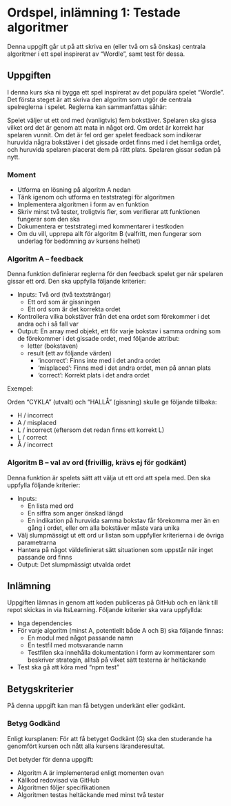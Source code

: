# Ordspel, inlämning 1: Testade algoritmer
Denna uppgift går ut på att skriva en (eller två om så önskas) centrala algoritmer i ett spel inspirerat av “Wordle”, samt test för dessa.

## Uppgiften
I denna kurs ska ni bygga ett spel inspirerat av det populära spelet “Wordle”. Det första steget är att skriva den algoritm som utgör de centrala spelreglerna i spelet. Reglerna kan sammanfattas såhär:

Spelet väljer ut ett ord med (vanligtvis) fem bokstäver. Spelaren ska gissa vilket ord det är genom att mata in något ord. Om ordet är korrekt har spelaren vunnit. Om det är fel ord ger spelet feedback som indikerar huruvida några bokstäver i det gissade ordet finns med i det hemliga ordet, och huruvida spelaren placerat dem på rätt plats. Spelaren gissar sedan på nytt.
### Moment
* Utforma en lösning på algoritm A nedan
* Tänk igenom och utforma en teststrategi för algoritmen
* Implementera algoritmen i form av en funktion
* Skriv minst två tester, troligtvis fler, som verifierar att funktionen fungerar som den ska
* Dokumentera er teststrategi med kommentarer i testkoden
* Om du vill, upprepa allt för algoritm B (valfritt, men fungerar som underlag för bedömning av kursens helhet)
### Algoritm A – feedback
Denna funktion definierar reglerna för den feedback spelet ger när spelaren gissar ett ord. Den ska uppfylla följande kriterier:

* Inputs: Två ord (två textsträngar)
  * Ett ord som är gissningen
  * Ett ord som är det korrekta ordet
* Kontrollera vilka bokstäver från det ena ordet som förekommer i det andra och i så fall var
* Output: En array med objekt, ett för varje bokstav i samma ordning som de förekommer i det gissade ordet, med följande attribut:
  * letter (bokstaven)
  * result (ett av följande värden)
    * ‘incorrect’: Finns inte med i det andra ordet
    * ‘misplaced’: Finns med i det andra ordet, men på annan plats
    * ‘correct’: Korrekt plats i det andra ordet 

Exempel:

Orden “CYKLA” (utvalt) och “HALLÅ” (gissning) skulle ge följande tillbaka:

* H / incorrect
* A / misplaced
* L / incorrect (eftersom det redan finns ett korrekt L)
* L / correct
* Å / incorrect
### Algoritm B – val av ord (frivillig, krävs ej för godkänt)
Denna funktion är spelets sätt att välja ut ett ord att spela med. Den ska uppfylla följande kriterier:

* Inputs:
  * En lista med ord
  * En siffra som anger önskad längd
  * En indikation på huruvida samma bokstav får förekomma mer än en gång i ordet, eller om alla bokstäver måste vara unika
* Välj slumpmässigt ut ett ord ur listan som uppfyller kriterierna i de övriga parametrarna
* Hantera på något väldefinierat sätt situationen som uppstår när inget passande ord finns
* Output: Det slumpmässigt utvalda ordet
## Inlämning
Uppgiften lämnas in genom att koden publiceras på GitHub och en länk till repot skickas in via ItsLearning. Följande kriterier ska vara uppfyllda:

* Inga dependencies
* För varje algoritm (minst A, potentiellt både A och B) ska följande finnas:
  * En modul med något passande namn
  * En testfil med motsvarande namn
  * Testfilen ska innehålla dokumentation i form av kommentarer som beskriver strategin, alltså på vilket sätt testerna är heltäckande
* Test ska gå att köra med “npm test”
## Betygskriterier
På denna uppgift kan man få betygen underkänt eller godkänt.

### Betyg Godkänd
Enligt kursplanen: För att få betyget Godkänt (G) ska den studerande ha genomfört kursen och nått alla kursens läranderesultat.

Det betyder för denna uppgift:

* Algoritm A är implementerad enligt momenten ovan
* Källkod redovisad via GitHub
* Algoritmen följer specifikationen
* Algoritmen testas heltäckande med minst två tester
